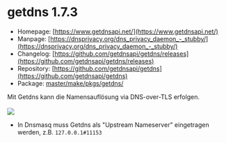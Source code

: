 # getdns 1.7.3
 - Homepage: [https://www.getdnsapi.net/](https://www.getdnsapi.net/)
 - Manpage: [https://dnsprivacy.org/dns_privacy_daemon_-_stubby/](https://dnsprivacy.org/dns_privacy_daemon_-_stubby/)
 - Changelog: [https://github.com/getdnsapi/getdns/releases](https://github.com/getdnsapi/getdns/releases)
 - Repository: [https://github.com/getdnsapi/getdns](https://github.com/getdnsapi/getdns)
 - Package: [master/make/pkgs/getdns/](https://github.com/Freetz-NG/freetz-ng/tree/master/make/pkgs/getdns/)

Mit Getdns  kann die Namensauflösung via DNS-over-TLS erfolgen.<br>
<br>
<a href='../screenshots/000-PKG_getdns.png'><img src='../screenshots/000-PKG_getdns_md.png'></a>
<br>

 * In Dnsmasq muss Getdns als "Upstream Nameserver" eingetragen werden, z.B. ```127.0.0.1#11153```

